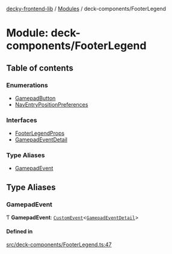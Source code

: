 [decky-frontend-lib](../README.md) / [Modules](../modules.md) / deck-components/FooterLegend

# Module: deck-components/FooterLegend

## Table of contents

### Enumerations

- [GamepadButton](../enums/deck_components_FooterLegend.GamepadButton.md)
- [NavEntryPositionPreferences](../enums/deck_components_FooterLegend.NavEntryPositionPreferences.md)

### Interfaces

- [FooterLegendProps](../interfaces/deck_components_FooterLegend.FooterLegendProps.md)
- [GamepadEventDetail](../interfaces/deck_components_FooterLegend.GamepadEventDetail.md)

### Type Aliases

- [GamepadEvent](deck_components_FooterLegend.md#gamepadevent)

## Type Aliases

### GamepadEvent

Ƭ **GamepadEvent**: [`CustomEvent`]( https://developer.mozilla.org/en-US/docs/Web/API/CustomEvent )<[`GamepadEventDetail`](../interfaces/deck_components_FooterLegend.GamepadEventDetail.md)\>

#### Defined in

[src/deck-components/FooterLegend.ts:47](https://github.com/SteamDeckHomebrew/decky-frontend-lib/blob/abbd3cd/src/deck-components/FooterLegend.ts#L47)
